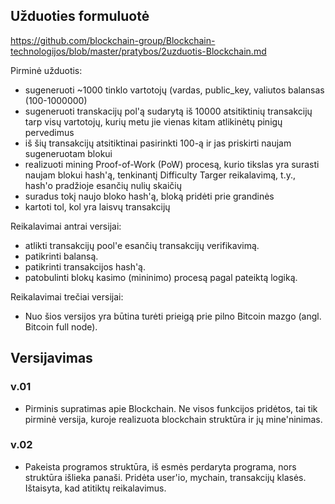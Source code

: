 ## Užduoties formuluotė
https://github.com/blockchain-group/Blockchain-technologijos/blob/master/pratybos/2uzduotis-Blockchain.md

Pirminė užduotis:
* sugeneruoti ~1000 tinklo vartotojų (vardas, public_key, valiutos balansas (100-1000000)
* sugeneruoti transkacijų pol'ą sudarytą iš 10000 atsitiktinių transakcijų tarp visų vartotojų, kurių metu jie vienas kitam atlikinėtų pinigų pervedimus
* iš šių transakcijų atsitiktinai pasirinkti 100-ą ir jas priskirti naujam sugeneruotam blokui
* realizuoti mining Proof-of-Work (PoW) procesą, kurio tikslas yra surasti naujam blokui hash'ą, tenkinantį Difficulty Targer reikalavimą, t.y., hash'o pradžioje esančių nulių skaičių
* suradus tokį naujo bloko hash'ą, bloką pridėti prie grandinės
* kartoti tol, kol yra laisvų transakcijų

Reikalavimai antrai versijai:
* atlikti transakcijų pool'e esančių transakcijų verifikavimą.
* patikrinti balansą.
* patikrinti transakcijos hash'ą.
* patobulinti blokų kasimo (mininimo) procesą pagal pateiktą logiką.

Reikalavimai trečiai versijai:
* Nuo šios versijos yra būtina turėti prieigą prie pilno Bitcoin mazgo (angl. Bitcoin full node).

## Versijavimas

### v.01

* Pirminis supratimas apie Blockchain. Ne visos funkcijos pridėtos, tai tik pirminė versija, kuroje realizuota blockchain struktūra ir jų mine'ninimas.

### v.02

* Pakeista programos struktūra, iš esmės perdaryta programa, nors struktūra išlieka panaši. Pridėta user'io, mychain, transakcijų klasės. Ištaisyta, kad atitiktų reikalavimus.
